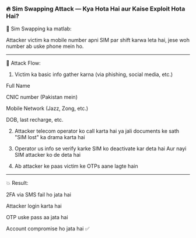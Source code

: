 ### 🔥 Sim Swapping Attack — Kya Hota Hai aur Kaise Exploit Hota Hai?

📱 Sim Swapping ka matlab:

Attacker victim ka mobile number apni SIM par shift karwa leta hai, jese woh number ab uske phone mein ho.

---

🧨 Attack Flow:

1. Victim ka basic info gather karna (via phishing, social media, etc.)

Full Name

CNIC number (Pakistan mein)

Mobile Network (Jazz, Zong, etc.)

DOB, last recharge, etc.



2. Attacker telecom operator ko call karta hai ya jali documents ke sath "SIM lost" ka drama karta hai


3. Operator us info se verify karke SIM ko deactivate kar deta hai
Aur nayi SIM attacker ko de deta hai


4. Ab attacker ke paas victim ke OTPs aane lagte hain


---

💥 Result:

2FA via SMS fail ho jata hai

Attacker login karta hai

OTP uske pass aa jata hai

Account compromise ho jata hai ✅